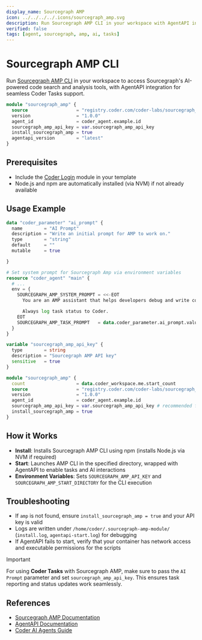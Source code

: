 ```yaml
---
display_name: Sourcegraph AMP
icon: ../../../../.icons/sourcegraph_amp.svg
description: Run Sourcegraph AMP CLI in your workspace with AgentAPI integration
verified: false
tags: [agent, sourcegraph, amp, ai, tasks]
---
```


# Sourcegraph AMP CLI

Run [Sourcegraph AMP CLI](https://sourcegraph.com/amp) in your workspace to access Sourcegraph's AI-powered code search and analysis tools, with AgentAPI integration for seamless Coder Tasks support.

```tf
module "sourcegraph_amp" {
  source                  = "registry.coder.com/coder-labs/sourcegraph_amp/coder"
  version                 = "1.0.0"
  agent_id                = coder_agent.example.id
  sourcegraph_amp_api_key = var.sourcegraph_amp_api_key
  install_sourcegraph_amp = true
  agentapi_version        = "latest"
}
```

## Prerequisites

- Include the [Coder Login](https://registry.coder.com/modules/coder-login/coder) module in your template
- Node.js and npm are automatically installed (via NVM) if not already available

## Usage Example

```tf
data "coder_parameter" "ai_prompt" {
  name        = "AI Prompt"
  description = "Write an initial prompt for AMP to work on."
  type        = "string"
  default     = ""
  mutable     = true

}

# Set system prompt for Sourcegraph Amp via environment variables
resource "coder_agent" "main" {
  # ...
  env = {
    SOURCEGRAPH_AMP_SYSTEM_PROMPT = <<-EOT
      You are an AMP assistant that helps developers debug and write code efficiently.

      Always log task status to Coder.
    EOT
    SOURCEGRAPH_AMP_TASK_PROMPT   = data.coder_parameter.ai_prompt.value
  }
}

variable "sourcegraph_amp_api_key" {
  type        = string
  description = "Sourcegraph AMP API key"
  sensitive   = true
}

module "sourcegraph_amp" {
  count                   = data.coder_workspace.me.start_count
  source                  = "registry.coder.com/coder-labs/sourcegraph_amp/coder"
  version                 = "1.0.0"
  agent_id                = coder_agent.example.id
  sourcegraph_amp_api_key = var.sourcegraph_amp_api_key # recommended for authenticated usage
  install_sourcegraph_amp = true
}
```

## How it Works

- **Install**: Installs Sourcegraph AMP CLI using npm (installs Node.js via NVM if required)
- **Start**: Launches AMP CLI in the specified directory, wrapped with AgentAPI to enable tasks and AI interactions
- **Environment Variables**: Sets `SOURCEGRAPH_AMP_API_KEY` and `SOURCEGRAPH_AMP_START_DIRECTORY` for the CLI execution

## Troubleshooting

- If `amp` is not found, ensure `install_sourcegraph_amp = true` and your API key is valid
- Logs are written under `/home/coder/.sourcegraph-amp-module/` (`install.log`, `agentapi-start.log`) for debugging
- If AgentAPI fails to start, verify that your container has network access and executable permissions for the scripts

> [!IMPORTANT]
> For using **Coder Tasks** with Sourcegraph AMP, make sure to pass the `AI Prompt` parameter and set `sourcegraph_amp_api_key`.
> This ensures task reporting and status updates work seamlessly.

## References

- [Sourcegraph AMP Documentation](https://ampcode.com/manual)
- [AgentAPI Documentation](https://github.com/coder/agentapi)
- [Coder AI Agents Guide](https://coder.com/docs/tutorials/ai-agents)
